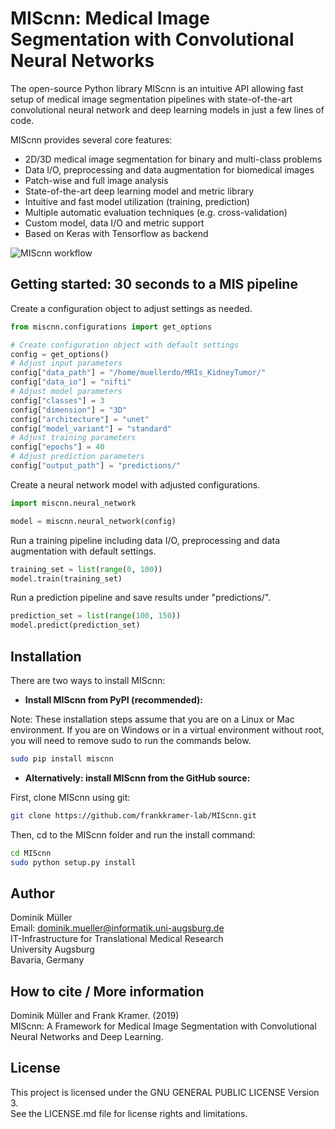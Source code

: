 # MIScnn: Medical Image Segmentation with Convolutional Neural Networks

The open-source Python library MIScnn is an intuitive API allowing fast setup of medical image segmentation pipelines with state-of-the-art convolutional neural network and deep learning models in just a few lines of code.

MIScnn provides several core features:
- 2D/3D medical image segmentation for binary and multi-class problems
- Data I/O, preprocessing and data augmentation for biomedical images
- Patch-wise and full image analysis
- State-of-the-art deep learning model and metric library
- Intuitive and fast model utilization (training, prediction)
- Multiple automatic evaluation techniques (e.g. cross-validation)
- Custom model, data I/O and metric support
- Based on Keras with Tensorflow as backend

![MIScnn workflow](https://raw.githubusercontent.com/frankkramer-lab/MIScnn/master/docs/MIScnn.pipeline.png)

## Getting started: 30 seconds to a MIS pipeline

Create a configuration object to adjust settings as needed.

```python
from miscnn.configurations import get_options

# Create configuration object with default settings
config = get_options()
# Adjust input parameters
config["data_path"] = "/home/muellerdo/MRIs_KidneyTumor/"
config["data_io"] = "nifti"
# Adjust model parameters
config["classes"] = 3
config["dimension"] = "3D"
config["architecture"] = "unet"
config["model_variant"] = "standard"
# Adjust training parameters
config["epochs"] = 40
# Adjust prediction parameters
config["output_path"] = "predictions/"
```

Create a neural network model with adjusted configurations.

```python
import miscnn.neural_network

model = miscnn.neural_network(config)
```

Run a training pipeline including data I/O, preprocessing and data augmentation with default settings.

```python
training_set = list(range(0, 100))
model.train(training_set)
```

Run a prediction pipeline and save results under "predictions/".

```python
prediction_set = list(range(100, 150))
model.predict(prediction_set)
```

## Installation

There are two ways to install MIScnn:

- **Install MIScnn from PyPI (recommended):**

Note: These installation steps assume that you are on a Linux or Mac environment. If you are on Windows or in a virtual environment without root, you will need to remove sudo to run the commands below.

```sh
sudo pip install miscnn
```

- **Alternatively: install MIScnn from the GitHub source:**

First, clone MIScnn using git:

```sh
git clone https://github.com/frankkramer-lab/MIScnn.git
```

Then, cd to the MIScnn folder and run the install command:

```sh
cd MIScnn
sudo python setup.py install
```

## Author

Dominik Müller\
Email: dominik.mueller@informatik.uni-augsburg.de\
IT-Infrastructure for Translational Medical Research\
University Augsburg\
Bavaria, Germany

## How to cite / More information

Dominik Müller and Frank Kramer. (2019)\
MIScnn: A Framework for Medical Image Segmentation with Convolutional Neural Networks and Deep Learning.

## License

This project is licensed under the GNU GENERAL PUBLIC LICENSE Version 3.\
See the LICENSE.md file for license rights and limitations.
